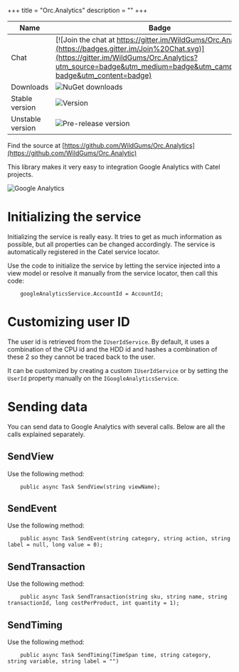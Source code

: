 +++
title = "Orc.Analytics" 
description = ""
+++

Name|Badge
---|---
Chat|[![Join the chat at https://gitter.im/WildGums/Orc.Analytics](https://badges.gitter.im/Join%20Chat.svg)](https://gitter.im/WildGums/Orc.Analytics?utm_source=badge&utm_medium=badge&utm_campaign=pr-badge&utm_content=badge)
Downloads|![NuGet downloads](https://img.shields.io/nuget/dt/orc.analytics.svg)
Stable version|![Version](https://img.shields.io/nuget/v/orc.analytics.svg)
Unstable version|![Pre-release version](https://img.shields.io/nuget/vpre/orc.analytics.svg)

Find the source at [https://github.com/WildGums/Orc.Analytics](https://github.com/WildGums/Orc.Analytic)

This library makes it very easy to integration Google Analytics with Catel projects.

![Google Analytics](../images/orc.analytics/google_analytics.png)

# Initializing the service

Initializing the service is really easy. It tries to get as much information as possible, but all properties can be changed accordingly. The service is automatically registered in the Catel service locator. 

Use the code to initialize the service by letting the service injected into a view model or resolve it manually from the service locator, then call this code:

```
    googleAnalyticsService.AccountId = AccountId;
```

# Customizing user ID

The user id is retrieved from the `IUserIdService`. By default, it uses a combination of the CPU id and the HDD id and hashes a combination of these 2 so they cannot be traced back to the user.

It can be customized by creating a custom `IUserIdService` or by setting the `UserId` property manually on the `IGoogleAnalyticsService`.

# Sending data

You can send data to Google Analytics with several calls. Below are all the calls explained separately.

## SendView

Use the following method:

```
    public async Task SendView(string viewName);
```

## SendEvent

Use the following method:

```
    public async Task SendEvent(string category, string action, string label = null, long value = 0);
```

## SendTransaction

Use the following method:

```
    public async Task SendTransaction(string sku, string name, string transactionId, long costPerProduct, int quantity = 1);
```

## SendTiming

Use the following method:

```
    public async Task SendTiming(TimeSpan time, string category, string variable, string label = "")
```